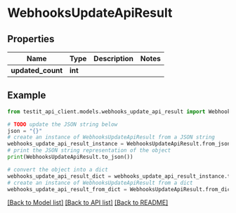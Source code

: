 # WebhooksUpdateApiResult


## Properties

Name | Type | Description | Notes
------------ | ------------- | ------------- | -------------
**updated_count** | **int** |  | 

## Example

```python
from testit_api_client.models.webhooks_update_api_result import WebhooksUpdateApiResult

# TODO update the JSON string below
json = "{}"
# create an instance of WebhooksUpdateApiResult from a JSON string
webhooks_update_api_result_instance = WebhooksUpdateApiResult.from_json(json)
# print the JSON string representation of the object
print(WebhooksUpdateApiResult.to_json())

# convert the object into a dict
webhooks_update_api_result_dict = webhooks_update_api_result_instance.to_dict()
# create an instance of WebhooksUpdateApiResult from a dict
webhooks_update_api_result_from_dict = WebhooksUpdateApiResult.from_dict(webhooks_update_api_result_dict)
```
[[Back to Model list]](../README.md#documentation-for-models) [[Back to API list]](../README.md#documentation-for-api-endpoints) [[Back to README]](../README.md)


